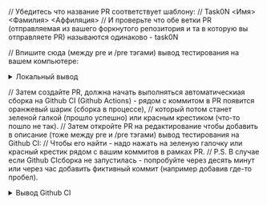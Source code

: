 // Убедитесь что название PR соответствует шаблону:
// Task0N <Имя> <Фамилия> <Аффиляция>
// И проверьте что обе ветки PR (отправляемая из вашего форкнутого репозитория и та в которую вы отправляете PR) называются одинаково - task0N

// Впишите сюда (между pre и /pre тэгами) вывод тестирования на вашем компьютере:

<details><summary>Локальный вывод</summary><p>

<pre>
$ ./enumDevices
Number of OpenCL platforms: 1
Platform #1/1
    Platform name: 
The command "./enumDevices" exited with 0.
</pre>

</p></details>

// Затем создайте PR, должна начать выполняться автоматическиая сборка на Github CI (Github Actions) - рядом с коммитом в PR появится оранжевый шарик (сборка в процессе),
// который потом станет зеленой галкой (прошло успешно) или красным крестиком (что-то пошло не так).
// Затем откройте PR на редактирование чтобы добавить в описание (тоже между pre и /pre тэгами) вывод тестирования на Github CI:
// Чтобы его найти - надо нажать на зеленую галочку или красный крестик рядом с вашим коммитов в рамках PR.
// P.S. В случае если Github CIсборка не запустилась - попробуйте через десять минут или через час добавить фиктивный коммит (например добавив где-то пробел).

<details><summary>Вывод Github CI</summary><p>

<pre>
$ ./enumDevices
Number of OpenCL platforms: 1
Platform #1/1
    Platform name: 
The command "./enumDevices" exited with 0.
</pre>

</p></details>
